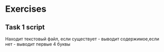 # Exercises

## Task 1 script

Находит текстовый файл, если существует - выводит содержимое,если нет - выводит первые 4 буквы
